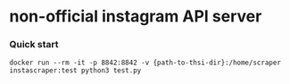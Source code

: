non-official instagram API server
===

### Quick start

`docker run --rm -it -p 8842:8842 -v {path-to-thsi-dir}:/home/scraper instascraper:test python3 test.py`
